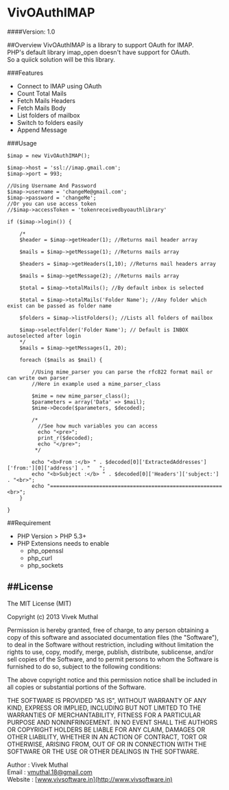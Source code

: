 # VivOAuthIMAP
####Version: 1.0

##Overview
VivOAuthIMAP is a library to support OAuth for IMAP.  
PHP's default library imap_open doesn't have support for OAuth.   
So a quiick solution will be this library.  

###Features

  * Connect to IMAP using OAuth
  * Count Total Mails
  * Fetch Mails Headers
  * Fetch Mails Body
  * List folders of mailbox
  * Switch to folders easily
  * Append Message 

###Usage

    $imap = new VivOAuthIMAP();

    $imap->host = 'ssl://imap.gmail.com';
    $imap->port = 993;

    //Using Username And Password
    $imap->username = 'changeMe@gmail.com';
    $imap->password = 'changeMe';
    //Or you can use access token
    //$imap->accessToken = 'tokenreceivedbyoauthlibrary'

    if ($imap->login()) {       
        
        /*
        $header = $imap->getHeader(1); //Returns mail header array
        
        $mails = $imap->getMessage(1); //Returns mails array

        $headers = $imap->getHeaders(1,10); //Returns mail headers array

        $mails = $imap->getMessage(2); //Returns mails array

        $total = $imap->totalMails(); //By default inbox is selected
         
        $total = $imap->totalMails('Folder Name'); //Any folder which exist can be passed as folder name

        $folders = $imap->listFolders(); //Lists all folders of mailbox

        $imap->selectFolder('Folder Name'); // Default is INBOX autoselected after login
        */
        $mails = $imap->getMessages(1, 20);

        foreach ($mails as $mail) {

            //Using mime_parser you can parse the rfc822 format mail or can write own parser
            //Here in example used a mime_parser_class 

            $mime = new mime_parser_class();
            $parameters = array('Data' => $mail);
            $mime->Decode($parameters, $decoded);

            /*
              //See how much variables you can access
              echo "<pre>";
              print_r($decoded);
              echo "</pre>";
             */

            echo "<b>From :</b> " . $decoded[0]['ExtractedAddresses']['from:'][0]['address'] . "   ";
            echo "<b>Subject :</b> " . $decoded[0]['Headers']['subject:'] . "<br>";
            echo "======================================================== <br>";
        }

    }

##Requirement
  * PHP Version > PHP 5.3+
  * PHP Extensions needs to enable 
    * php_openssl
    * php_curl
    * php_sockets

##License
----
The MIT License (MIT)

Copyright (c) 2013 Vivek Muthal

Permission is hereby granted, free of charge, to any person obtaining a copy
of this software and associated documentation files (the "Software"), to deal
in the Software without restriction, including without limitation the rights
to use, copy, modify, merge, publish, distribute, sublicense, and/or sell
copies of the Software, and to permit persons to whom the Software is
furnished to do so, subject to the following conditions:

The above copyright notice and this permission notice shall be included in
all copies or substantial portions of the Software.

THE SOFTWARE IS PROVIDED "AS IS", WITHOUT WARRANTY OF ANY KIND, EXPRESS OR
IMPLIED, INCLUDING BUT NOT LIMITED TO THE WARRANTIES OF MERCHANTABILITY,
FITNESS FOR A PARTICULAR PURPOSE AND NONINFRINGEMENT. IN NO EVENT SHALL THE
AUTHORS OR COPYRIGHT HOLDERS BE LIABLE FOR ANY CLAIM, DAMAGES OR OTHER
LIABILITY, WHETHER IN AN ACTION OF CONTRACT, TORT OR OTHERWISE, ARISING FROM,
OUT OF OR IN CONNECTION WITH THE SOFTWARE OR THE USE OR OTHER DEALINGS IN
THE SOFTWARE.

Author : Vivek Muthal  
Email : vmuthal.18@gmail.com  
Website : [www.vivsoftware.in](http://www.vivsoftware.in)
